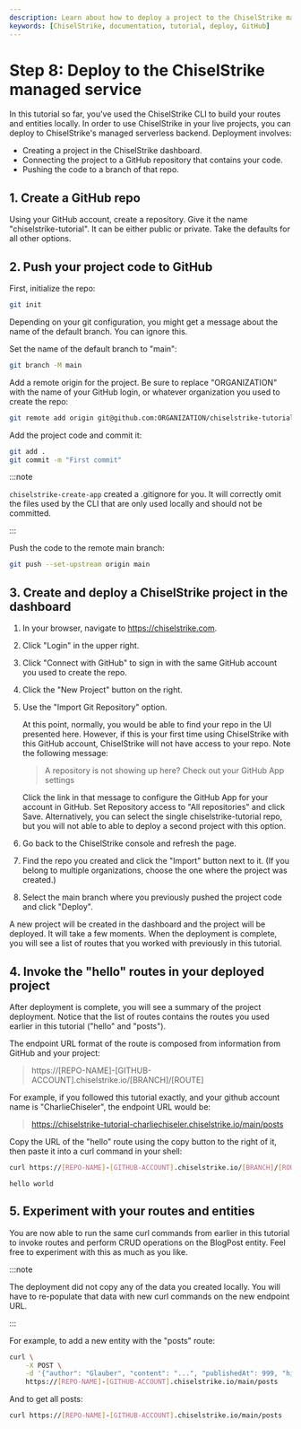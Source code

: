 ```yaml
---
description: Learn about how to deploy a project to the ChiselStrike managed service by pushing to GitHub.
keywords: [ChiselStrike, documentation, tutorial, deploy, GitHub]
---
```


# Step 8: Deploy to the ChiselStrike managed service

In this tutorial so far, you've used the ChiselStrike CLI to build your routes
and entities locally. In order to use ChiselStrike in your live projects, you
can deploy to ChiselStrike's managed serverless backend. Deployment involves:

- Creating a project in the ChiselStrike dashboard.
- Connecting the project to a GitHub repository that contains your code.
- Pushing the code to a branch of that repo.

## 1. Create a GitHub repo

Using your GitHub account, create a repository. Give it the name
"chiselstrike-tutorial". It can be either public or private. Take the defaults
for all other options.

## 2. Push your project code to GitHub

First, initialize the repo:

```bash
git init
```

Depending on your git configuration, you might get a message about the name of
the default branch. You can ignore this.

Set the name of the default branch to "main":

```bash
git branch -M main
```

Add a remote origin for the project.  Be sure to replace "ORGANIZATION" with the
name of your GitHub login, or whatever organization you used to create the repo:

```bash
git remote add origin git@github.com:ORGANIZATION/chiselstrike-tutorial.git
```

Add the project code and commit it:

```bash
git add .
git commit -m "First commit"
```

:::note

`chiselstrike-create-app` created a .gitignore for you. It will correctly omit
the files used by the CLI that are only used locally and should not be
committed.

:::

Push the code to the remote main branch:

```bash
git push --set-upstream origin main
```

## 3. Create and deploy a ChiselStrike project in the dashboard

1. In your browser, navigate to https://chiselstrike.com.

1. Click "Login" in the upper right.

1. Click "Connect with GitHub" to sign in with the same GitHub account you used to
create the repo.

1. Click the "New Project" button on the right.

1. Use the "Import Git Repository" option.

   At this point, normally, you would be able to find your repo in the UI
presented here.  However, if this is your first time using ChiselStrike with
this GitHub account, ChiselStrike will not have access to your repo. Note the
following message:

   > A repository is not showing up here? Check out your GitHub App settings

   Click the link in that message to configure the GitHub App for your account
   in GitHub. Set Repository access to "All repositories" and click Save.
   Alternatively, you can select the single chiselstrike-tutorial repo, but you
   will not able to able to deploy a second project with this option.

1. Go back to the ChiselStrike console and refresh the page.

1. Find the repo you created and click the "Import" button next to it. (If you
belong to multiple organizations, choose the one where the project was created.)

1. Select the main branch where you previously pushed the project code and click
"Deploy".

A new project will be created in the dashboard and the project will be deployed.
It will take a few moments. When the deployment is complete, you will see a list
of routes that you worked with previously in this tutorial.

## 4. Invoke the "hello" routes in your deployed project

After deployment is complete, you will see a summary of the project deployment.
Notice that the list of routes contains the routes you used earlier in this
tutorial ("hello" and "posts").

The endpoint URL format of the route is composed from information from GitHub
and your project:

> https://[REPO-NAME]-[GITHUB-ACCOUNT].chiselstrike.io/[BRANCH]/[ROUTE]

For example, if you followed this tutorial exactly, and your github account name
is "CharlieChiseler", the endpoint URL would be:

> https://chiselstrike-tutorial-charliechiseler.chiselstrike.io/main/posts

Copy the URL of the "hello" route using the copy button to the right of it,
then paste it into a curl command in your shell:

```bash
curl https://[REPO-NAME]-[GITHUB-ACCOUNT].chiselstrike.io/[BRANCH]/[ROUTE]
```

```
hello world
```

## 5. Experiment with your routes and entities

You are now able to run the same curl commands from earlier in this tutorial to
invoke routes and perform CRUD operations on the BlogPost entity. Feel free to
experiment with this as much as you like.

:::note

The deployment did not copy any of the data you created locally. You will have
to re-populate that data with new curl commands on the new endpoint URL.

:::

For example, to add a new entity with the "posts" route:

```bash
curl \
    -X POST \
    -d '{"author": "Glauber", "content": "...", "publishedAt": 999, "hidden": false}' \
    https://[REPO-NAME]-[GITHUB-ACCOUNT].chiselstrike.io/main/posts
```

And to get all posts:

```bash
curl https://[REPO-NAME]-[GITHUB-ACCOUNT].chiselstrike.io/main/posts
```
